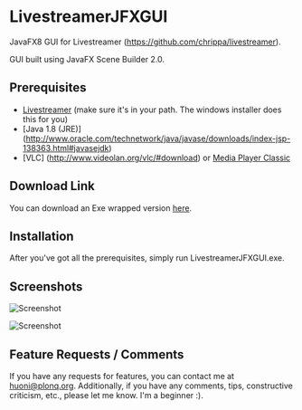 LivestreamerJFXGUI
==================

JavaFX8 GUI for Livestreamer (https://github.com/chrippa/livestreamer).

GUI built using JavaFX Scene Builder 2.0.

Prerequisites
-------------

* [Livestreamer](https://github.com/chrippa/livestreamer/releases) (make sure it's in your path. The windows installer does this for you)
* [Java 1.8 (JRE)] (http://www.oracle.com/technetwork/java/javase/downloads/index-jsp-138363.html#javasejdk)
* [VLC] (http://www.videolan.org/vlc/#download) or [Media Player Classic](http://mpc-hc.org/downloads/)

Download Link
-------------

You can download an Exe wrapped version [here](http://plonq.org/releases/LivestreamerJFXGUI.exe).

Installation
------------

After you've got all the prerequisites, simply run LivestreamerJFXGUI.exe.

Screenshots
-----------

![Screenshot](http://plonq.org/up/53e4dde6b412b.png)

![Screenshot](http://plonq.org/up/53e4ddf5c3622.png)

Feature Requests / Comments
---------------------------

If you have any requests for features, you can contact me at huoni@plonq.org.
Additionally, if you have any comments, tips, constructive criticism, etc., please let me know. I'm a beginner :).
